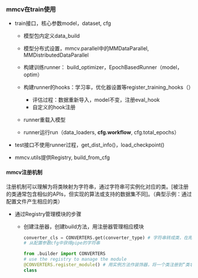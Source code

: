 ### mmcv在train使用

* train接口，核心参数model，dataset, cfg

  * 模型包内定义data_build
  * 模型分布式设置，mmcv.parallel中的MMDataParallel, MMDistributedDataParallel

  

  * 构建训练runner： build_optimizer，EpochBasedRunner（model，optim）
  * 构建runner的hooks：学习率，优化器设置等register_training_hooks（）
    * 评估过程：数据重新导入，model不变，注册eval_hook
    * 自定义的hook注册
  * runner重载入模型
  * runner运行run（data_loaders, **cfg.workflow**, cfg.total_epochs）



* test接口不使用runner过程，get_dist_info()，load_checkpoint()



* mmcv.utils提供Registry, build_from_cfg



#### mmcv注册机制

注册机制可以理解为将类映射为字符串，通过字符串可实例化对应的类。[被注册的类通常包含相似的APIs，但实现的算法或支持的数据集不同]。（典型示例：通过配置文件产生相应的类）

* 通过Registry管理模块的步骤

  * 创建注册器，创建build方法，用注册器管理相应模块

    ```python
    converter_cls = CONVERTERS.get(converter_type) # 字符串转成类，在用cfg参数初始化
    # 从配置参数cfg中获得pipe的字符串
    ```

    ```python
    from .builder import CONVERTERS
    # use the registry to manage the module
    @CONVERTERS.register_module() # 用实例方法作装饰器，将一个类注册到“类名”中
    class 
    ```

    


